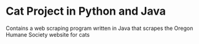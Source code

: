 # Cat Project in Python and Java
 Contains a web scraping program written in Java that scrapes the Oregon Humane Society website for cats
